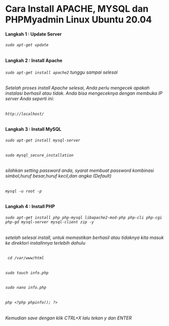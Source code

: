 # Cara Install APACHE, MYSQL dan PHPMyadmin Linux Ubuntu 20.04

#### Langkah 1 : Update Server
###### ```sudo apt-get update```
#### Langkah 2 : Install Apache
###### ``` sudo apt-get install apache2 ``` tunggu sampai selesai
###### Setelah proses install Apache selesai, Anda perlu mengecek apakah instalasi berhasil atau tidak. Anda bisa mengeceknya dengan membuka IP server Anda seperti ini:
###### ``` http://localhost/ ```
#### Langkah 3 : Install MySQL
###### ``` sudo apt-get install mysql-server ```
###### ``` sudo mysql_secure_installation ```
###### silahkan setting password anda, syarat membuat password kombinasi simbol,huruf besar,huruf kecil,dan angka (Default)
###### ```mysql -u root -p```
#### Langkah 4 : Install PHP
###### ``` sudo apt-get install php php-mysql libapache2-mod-php php-cli php-cgi php-gd mysql-server mysql-client zip -y ```
###### setelah selesai install, untuk memastikan berhasil atau tidaknya kita masuk ke direktori installnnya terlebih dahulu
###### ``` cd /var/www/html```
###### ``` sudo touch info.php ```
###### ``` sudo nano info.php ```
###### ```php <?php phpinfo(); ?> ```
###### Kemudian save dengan klik CTRL+X lalu tekan y dan ENTER

